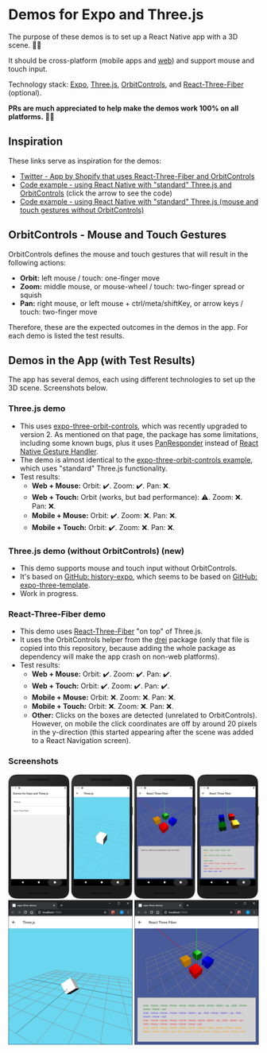 # Demos for Expo and Three.js

The purpose of these demos is to set up a React Native app with a 3D scene. 🧊🚀

It should be cross-platform (mobile apps and [web](https://github.com/necolas/react-native-web)) and support mouse and touch input.

Technology stack: [Expo](https://expo.io/), [Three.js](https://threejs.org/), [OrbitControls](https://threejs.org/docs/#examples/en/controls/OrbitControls), and [React-Three-Fiber](https://github.com/react-spring/react-three-fiber) (optional).

**PRs are much appreciated to help make the demos work 100% on all platforms.** 💪😊

## Inspiration

These links serve as inspiration for the demos:
- [Twitter - App by Shopify that uses React-Three-Fiber and OrbitControls](https://twitter.com/jmwind/status/1255101384338391040)
- [Code example - using React Native with "standard" Three.js and OrbitControls](https://github.com/expo/expo/issues/7502#issuecomment-606389791) (click the arrow to see the code)
- [Code example - using React Native with "standard" Three.js (mouse and touch gestures without OrbitControls)](https://github.com/cryslub/history-expo)

## OrbitControls - Mouse and Touch Gestures

OrbitControls defines the mouse and touch gestures that will result in the following actions:

- **Orbit:** left mouse / touch: one-finger move
- **Zoom:** middle mouse, or mouse-wheel / touch: two-finger spread or squish
- **Pan:** right mouse, or left mouse + ctrl/meta/shiftKey, or arrow keys / touch: two-finger move

Therefore, these are the expected outcomes in the demos in the app. For each demo is listed the test results.

## Demos in the App (with Test Results)

The app has several demos, each using different technologies to set up the 3D scene. Screenshots below.

### Three.js demo

- This uses [expo-three-orbit-controls](https://github.com/EvanBacon/expo-three-orbit-controls), which was recently upgraded to version 2. As mentioned on that page, the package has some limitations, including some known bugs, plus it uses [PanResponder](https://reactnative.dev/docs/panresponder) instead of [React Native Gesture Handler](https://docs.swmansion.com/react-native-gesture-handler/).
- The demo is almost identical to the [expo-three-orbit-controls example](https://github.com/EvanBacon/expo-three-orbit-controls/tree/master/example), which uses "standard" Three.js functionality.
- Test results:
    - **Web + Mouse:** Orbit: ✔️. Zoom: ✔️. Pan: ❌.
    - **Web + Touch:** Orbit (works, but bad performance): ⚠️. Zoom: ❌. Pan: ❌.
    - **Mobile + Mouse:** Orbit: ✔️. Zoom: ❌. Pan: ❌.
    - **Mobile + Touch:** Orbit: ✔️. Zoom: ❌. Pan: ❌.

### Three.js demo (without OrbitControls) (new)

- This demo supports mouse and touch input without OrbitControls.
- It's based on [GitHub: history-expo](https://github.com/cryslub/history-expo), which seems to be based on [GitHub: expo-three-template](https://github.com/EvanBacon/expo-three-template/blob/master/window/Touches.js).
- Work in progress.

### React-Three-Fiber demo

- This demo uses [React-Three-Fiber](https://github.com/pmndrs/react-three-fiber) "on top" of Three.js.
- It uses the OrbitControls helper from the [drei](https://github.com/pmndrs/drei) package (only that file is copied into this repository, because adding the whole package as dependency will make the app crash on non-web platforms).
- Test results:
    - **Web + Mouse:** Orbit: ✔️. Zoom: ✔️. Pan: ✔️.
    - **Web + Touch:** Orbit: ✔️. Zoom: ✔️. Pan: ✔️.
    - **Mobile + Mouse:** Orbit: ❌. Zoom: ❌. Pan: ❌.
    - **Mobile + Touch:** Orbit: ❌. Zoom: ❌. Pan: ❌.
    - **Other:** Clicks on the boxes are detected (unrelated to OrbitControls). However, on mobile the click coordinates are off by around 20 pixels in the y-direction (this started appearing after the scene was added to a React Navigation screen).

### Screenshots

![Screenshots on mobile](./screenshots-mobile.png?raw=true "Screenshots on mobile")
![Screenshots on web](./screenshots-web.png?raw=true "Screenshots on web")